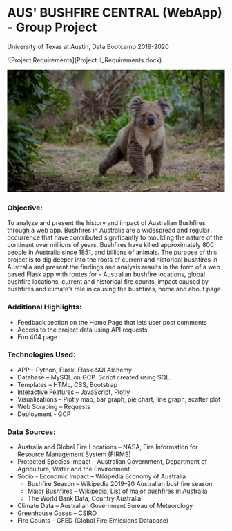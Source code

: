 # AUS' BUSHFIRE CENTRAL (WebApp) - Group Project
University of Texas at Austin, Data Bootcamp 2019-2020

![Project Requirements](Project II_Requirements.docx)

![AUS Bushfire Central](static/images/koala-bg.jpg)

### Objective: 

To analyze and present the history and impact of Australian Bushfires through a web app.
Bushfires in Australia are a widespread and regular occurrence that have contributed significantly to moulding the nature of the continent over millions of years. Bushfires have killed approximately 800 people in Australia since 1851, and billions of animals. The purpose of this project is to dig deeper into the roots of current and historical bushfires in Australia and present the findings and analysis results in the form of a web based Flask app with routes for -  Australian bushfire locations, global bushfire locations, current and historical fire counts, impact caused by bushfires and climate’s role in causing the bushfires, home and about page.

### Additional Highlights:

*   Feedback section on the Home Page that lets user post comments
*   Access to the project data using API requests 
*   Fun 404 page 

### Technologies Used:

*   APP – Python, Flask, Flask-SQLAlchemy
*	Database – MySQL on GCP. Script created using SQL.
*   Templates – HTML, CSS, Bootstrap
*   Interactive Features – JavaScript, Plotly
*   Visualizations – Plotly map, bar graph, pie chart, line graph, scatter plot
*	Web Scraping – Requests
*   Deployment - GCP

### Data Sources:

*   Australia and Global Fire Locations – NASA, Fire Information for Resource Management System (FIRMS)
*   Protected Species Impact - Australian Government, Department of Agriculture, Water and the Environment
*   Socio - Economic Impact – Wikipedia Economy of Australia
    *   Bushfire Season – Wikipedia 2019–20 Australian bushfire season
    *   Major Bushfires – Wikipedia, List of major bushfires in Australia
    *   The World Bank Data, Country Australia
*   Climate Data – Australian Government Bureau of Meteorology
*   Greenhouse Gases – CSIRO 
*   Fire Counts – GFED (Global Fire Emissions Database)

